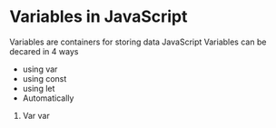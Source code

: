 # Variables in JavaScript

Variables are containers for storing data
JavaScript Variables can be decared in 4 ways

- using var
- using const
- using let
- Automatically

1. Var
     var
